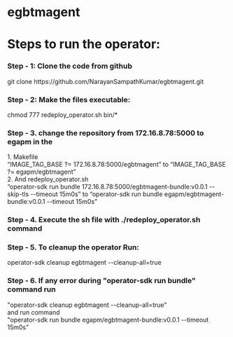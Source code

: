 # egbtmagent
<h1>Steps to run the operator:</h1>
<h3>Step - 1: Clone the code from github</h3>
git clone https://github.com/NarayanSampathKumar/egbtmagent.git  <br>

<h3>Step - 2: Make the files executable:</h3>
   chmod 777 redeploy_operator.sh bin/* <br>
   
<h3>Step - 3. change the repository from 172.16.8.78:5000 to egapm in the</h3>
   1.	Makefile<br>
      “IMAGE_TAG_BASE ?= 172.16.8.78:5000/egbtmagent” to “IMAGE_TAG_BASE ?= egapm/egbtmagent”<br>
   2.	And redeploy_operator.sh <br>
      “operator-sdk run bundle 172.16.8.78:5000/egbtmagent-bundle:v0.0.1 --skip-tls --timeout 15m0s” to “operator-sdk run bundle egapm/egbtmagent-bundle:v0.0.1 --timeout 15m0s”<br>
<h3>Step - 4. Execute the sh file with ./redeploy_operator.sh command</h3>
<h3>Step - 5. To cleanup the operator Run:</h3>
      operator-sdk cleanup egbtmagent --cleanup-all=true<br>
<h3>Step - 6. If any error during "operator-sdk run bundle" command run</h3>
     "operator-sdk cleanup egbtmagent --cleanup-all=true"<br>
   and run command<br>
     "operator-sdk run bundle egapm/egbtmagent-bundle:v0.0.1 --timeout 15m0s" <br>
